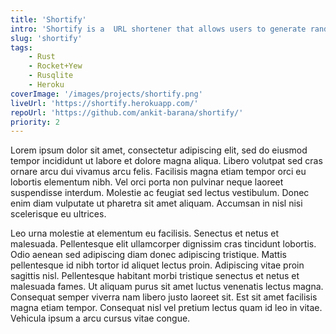 ```yaml
---
title: 'Shortify'
intro: 'Shortify is a  URL shortener that allows users to generate random or custom URLs. I loved programming in rust for my Systems Programming class and wanted to get my hands on web development in this project.'
slug: 'shortify'
tags:
    - Rust
    - Rocket+Yew
    - Rusqlite
    - Heroku
coverImage: '/images/projects/shortify.png'
liveUrl: 'https://shortify.herokuapp.com/'
repoUrl: 'https://github.com/ankit-barana/shortify/'
priority: 2
---
```


Lorem ipsum dolor sit amet, consectetur adipiscing elit, sed do eiusmod tempor incididunt ut labore et dolore magna aliqua. Libero volutpat sed cras ornare arcu dui vivamus arcu felis. Facilisis magna etiam tempor orci eu lobortis elementum nibh. Vel orci porta non pulvinar neque laoreet suspendisse interdum. Molestie ac feugiat sed lectus vestibulum. Donec enim diam vulputate ut pharetra sit amet aliquam. Accumsan in nisl nisi scelerisque eu ultrices.

Leo urna molestie at elementum eu facilisis. Senectus et netus et malesuada. Pellentesque elit ullamcorper dignissim cras tincidunt lobortis. Odio aenean sed adipiscing diam donec adipiscing tristique. Mattis pellentesque id nibh tortor id aliquet lectus proin. Adipiscing vitae proin sagittis nisl. Pellentesque habitant morbi tristique senectus et netus et malesuada fames. Ut aliquam purus sit amet luctus venenatis lectus magna. Consequat semper viverra nam libero justo laoreet sit. Est sit amet facilisis magna etiam tempor. Consequat nisl vel pretium lectus quam id leo in vitae. Vehicula ipsum a arcu cursus vitae congue.
